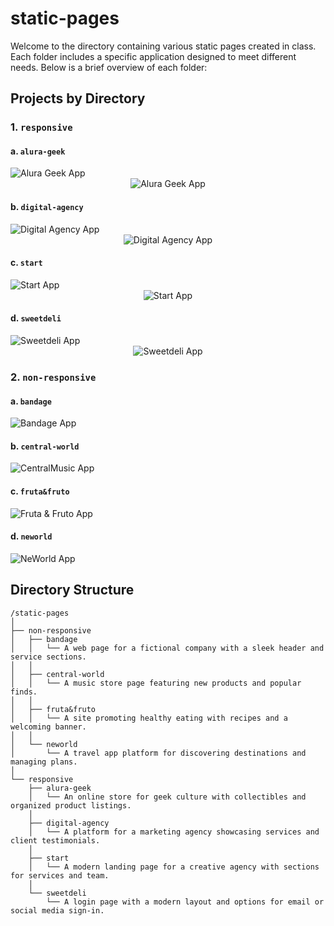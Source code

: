 # static-pages

Welcome to the directory containing various static pages created in class. Each folder includes a specific application designed to meet different needs. Below is a brief overview of each folder:

## Projects by Directory

### 1. `responsive`

#### a. `alura-geek`
<div>
    <img src="../media/alura1.PNG" alt="Alura Geek App">
</div>
<div style="display: flex; justify-content: center">
    <img src="../media/alura2.PNG" alt="Alura Geek App">
</div>

#### b. `digital-agency`
<div>
    <img src="../media/digital-agency1.PNG" alt="Digital Agency App">
</div>
<div style="display: flex; justify-content: center">
    <img src="../media/digital-agency2.PNG" alt="Digital Agency App">
</div>

#### c. `start`
<div>
    <img src="../media/start1.PNG" alt="Start App">
</div>
<div style="display: flex; justify-content: center">
    <img src="../media/start4.PNG" alt="Start App">
</div>

#### d. `sweetdeli`
<div>
    <img src="../media/sweetdeli1.PNG" alt="Sweetdeli App">
</div>
<div style="display: flex; justify-content: center">
    <img src="../media/sweetdeli2.PNG" alt="Sweetdeli App">
</div>

### 2. `non-responsive`

#### a. `bandage`
<div>
    <img src="../media/bandage1.PNG" alt="Bandage App">
</div>

#### b. `central-world`
<div>
    <img src="../media/centralmusic1.PNG" alt="CentralMusic App">
</div>

#### c. `fruta&fruto`
<div>
    <img src="../media/fruta&fruto1.PNG" alt="Fruta & Fruto App">
</div>

#### d. `neworld`
<div>
    <img src="../media/neworld1.PNG" alt="NeWorld App">
</div>

## Directory Structure

```
/static-pages
│
├── non-responsive
│   ├── bandage
│   │   └── A web page for a fictional company with a sleek header and service sections.
│   │
│   ├── central-world
│   │   └── A music store page featuring new products and popular finds.
│   │
│   ├── fruta&fruto
│   │   └── A site promoting healthy eating with recipes and a welcoming banner.
│   │
│   └── neworld
│       └── A travel app platform for discovering destinations and managing plans.
│
└── responsive
    ├── alura-geek
    │   └── An online store for geek culture with collectibles and organized product listings.
    │
    ├── digital-agency
    │   └── A platform for a marketing agency showcasing services and client testimonials.
    │
    ├── start
    │   └── A modern landing page for a creative agency with sections for services and team.
    │
    └── sweetdeli
        └── A login page with a modern layout and options for email or social media sign-in.
```
